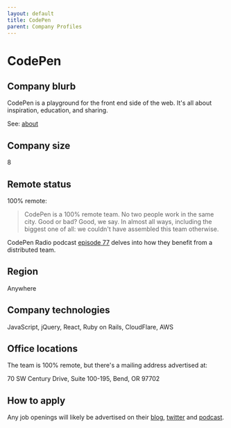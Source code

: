 ```yaml
---
layout: default
title: CodePen
parent: Company Profiles
---
```


# CodePen

## Company blurb

CodePen is a playground for the front end side of the web. It's all about inspiration, education, and sharing.

See: [about](http://codepen.io/about)

## Company size

8

## Remote status

100% remote:

> CodePen is a 100% remote team. No two people work in the same city. Good or bad? Good, we say. In almost all ways, including the biggest one of all: we couldn't have assembled this team otherwise.

CodePen Radio podcast [episode 77](https://blog.codepen.io/2016/02/16/077-remote/) delves into how they benefit from a distributed team.

## Region

Anywhere

## Company technologies

JavaScript, jQuery, React, Ruby on Rails, CloudFlare, AWS

## Office locations

The team is 100% remote, but there's a mailing address advertised at:

70 SW Century Drive, Suite 100-195, Bend, OR 97702

## How to apply

Any job openings will likely be advertised on their [blog](https://blog.codepen.io), [twitter](https://twitter.com/codepen) and [podcast](https://blog.codepen.io/radio/).
